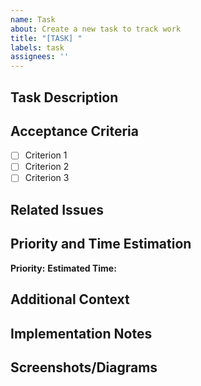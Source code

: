 ```yaml
---
name: Task
about: Create a new task to track work
title: "[TASK] "
labels: task
assignees: ''
---
```


## Task Description
<!-- Provide a clear and concise description of the task -->

## Acceptance Criteria
<!-- List the requirements that must be met for this task to be completed -->
- [ ] Criterion 1
- [ ] Criterion 2
- [ ] Criterion 3

## Related Issues
<!-- Link any related issues using the GitHub issue linking syntax -->
<!-- For example: Related to #123, Depends on #456 -->

## Priority and Time Estimation
**Priority:** <!-- High, Medium, or Low -->
**Estimated Time:** <!-- e.g., 2h, 1d, 3d -->

## Additional Context
<!-- Add any other context about the task here -->

## Implementation Notes
<!-- Any initial thoughts on implementation or approach -->

## Screenshots/Diagrams
<!-- If applicable, add screenshots or diagrams to help explain the task -->